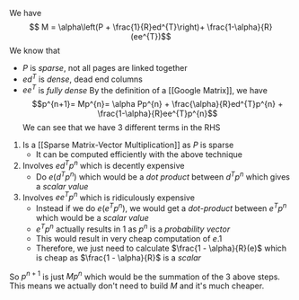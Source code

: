 We have 
$$ M = \alpha\left(P + \frac{1}{R}ed^{T}\right)+ \frac{1-\alpha}{R}(ee^{T})$$
We know that
- $P$ is *sparse*, not all pages are linked together 
- $ed^{T}$ is *dense*, dead end columns 
- $ee^T$ is *fully dense*
By the definition of a [[Google Matrix]], we have 
$$p^{n+1}= Mp^{n}= \alpha Pp^{n} + \frac{\alpha}{R}ed^{T}p^{n} + \frac{1-\alpha}{R}ee^{T}p^{n}$$
We can see that we have $3$ different terms in the RHS 

1. Is a [[Sparse Matrix-Vector Multiplication]] as $P$ is sparse
	- It can be computed efficiently with the above technique
2. Involves $ed^Tp^n$ which is decently expensive 
	- Do $e(d^Tp^n)$ which would be a *dot product* between $d^{T}p^{n}$ which gives a *scalar value*
3.  Involves $ee^Tp^n$ which is ridiculously expensive
	- Instead if we do $e(e^{T}p^{n})$, we would get a *dot-product* between $e^Tp^n$ which would be a *scalar value*
	- $e^Tp^n$ actually results in $1$ as $p^n$ is a *probability vector*
	- This would result in very cheap computation of $e.1$
	- Therefore, we just need to calculate $\frac{1 - \alpha}{R}(e)$ which is cheap as $\frac{1 - \alpha}{R}$ is a *scalar*


So $p^{n+1}$ is just $Mp^{n}$ which would be the summation of the $3$ above steps. This means we actually don't need to build $M$ and it's much cheaper. 
